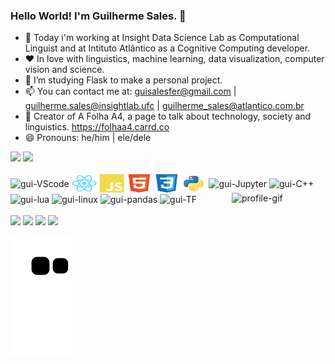 ### Hello World! I'm Guilherme Sales.  👋

- 🔭 Today i'm working at Insight Data Science Lab as Computational Linguist and at Intituto Atlântico as a Cognitive Computing developer.
- ❤  In love with linguistics, machine learning, data visualization, computer vision and science.
- 🌱 I’m studying Flask to make a personal project.
- 📫 You can contact me at: guisalesfer@gmail.com | guilherme.sales@insightlab.ufc | guilherme_sales@atlantico.com.br 
- 📼 Creator of A Folha A4, a page to talk about technology, society and linguistics. https://folhaa4.carrd.co
- 😄 Pronouns: he/him | ele/dele

<div>
  <img height="180em" src="https://github-readme-stats.vercel.app/api?username=GuiSales404&show_icons=true&theme=great-gatsby&include_all_commits=true&count_private=true"/>
  <img height="180em" src="https://github-readme-stats.vercel.app/api/top-langs/?username=GuiSales404&layout=compact&langs_count=16&theme=great-gatsby"/>
</div>
  
  <div style="display: inline_block"><br>
    <img align="center" alt="gui-VScode" height="30" width="40" src="https://cdn.jsdelivr.net/gh/devicons/devicon/icons/vscode/vscode-original.svg">
    <img align="center" alt="gui-React" height="30" width="40" src="https://raw.githubusercontent.com/devicons/devicon/master/icons/react/react-original.svg">
    <img align="center" alt="gui-Js" height="30" width="40" src="https://raw.githubusercontent.com/devicons/devicon/master/icons/javascript/javascript-plain.svg">
    <img align="center" alt="gui-HTML" height="30" width="40" src="https://raw.githubusercontent.com/devicons/devicon/master/icons/html5/html5-original.svg">
    <img align="center" alt="gui-CSS" height="30" width="40" src="https://raw.githubusercontent.com/devicons/devicon/master/icons/css3/css3-original.svg">
    <img align="center" alt="gui-Python" height="30" width="40" src="https://raw.githubusercontent.com/devicons/devicon/master/icons/python/python-original.svg">
    <img align="center" alt="gui-Jupyter" height="30" width="40" src="https://cdn.jsdelivr.net/gh/devicons/devicon/icons/jupyter/jupyter-original-wordmark.svg">
    <img align="center" alt="gui-C++" height="30" width="40" src="https://cdn.jsdelivr.net/gh/devicons/devicon/icons/cplusplus/cplusplus-original.svg">
    <img align="center" alt="gui-lua" height="30" width="40" src="https://cdn.jsdelivr.net/gh/devicons/devicon/icons/lua/lua-original.svg" />
    <img align="center" alt="gui-linux" height="30" width="40" src="https://cdn.jsdelivr.net/gh/devicons/devicon/icons/linux/linux-original.svg" />
    <img align="center" alt="gui-pandas" height="30" width="40" src="https://cdn.jsdelivr.net/gh/devicons/devicon/icons/pandas/pandas-original-wordmark.svg" />
    <img align="center" alt="gui-TF" height="30" width="40" src="https://cdn.jsdelivr.net/gh/devicons/devicon/icons/tensorflow/tensorflow-original.svg" />
    <img align="right" alt="profile-gif" height="150" width="150" src="https://media.giphy.com/media/abu9qiiD8nx3EOeWWy/giphy.gif">
  </div>
  <br>
   <a href="https://instagram.com/gfsales404" target="_blank"><img src="https://img.shields.io/badge/-Instagram-%23E4405F?style=for-the-badge&logo=instagram&logoColor=white" target="_blank"></a>
   <a href="https://discord.gg/G9GPg5SA75" target="_blank"><img src="https://img.shields.io/badge/Discord-7289DA?style=for-the-badge&logo=discord&logoColor=white" target="_blank"></a> 
   <a href = "guisalesfer@gmail.com"><img src="https://img.shields.io/badge/Gmail-D14836?style=for-the-badge&logo=gmail&logoColor=white" target="_blank"></a>
   <a href= "linkedin.com/in/guilherme-sales-fernandes-394a0a154" target="_blank"><img src="https://img.shields.io/badge/-LinkedIn-%230077B5?style=for-the-badge&logo=linkedin&logoColor=white" target="_blank"></a>   
    
![Snake animation](https://github.com/GuiSales404/GuiSales404/blob/output/github-contribution-grid-snake.svg)
